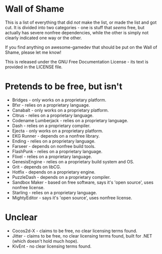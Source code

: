 # Wall of Shame #

This is a list of everything that did *not* make the list, or made the list and got cut. It is divided into two categories - one is stuff that *seems* free, but actually has severe nonfree dependencies, while the other is simply not clearly indicated one way or the other.

If you find anything on awesome-gamedev that should be put on the Wall of Shame, please let me know!

This is released under the GNU Free Documentation License - its text is provided in the LICENSE file.

Pretends to be free, but isn't
==============================

* Bridges - only works on a proprietary platform.
* Bfxr - relies on a proprietary language.
* Canabalt - only works on a proprietary platform.
* Citrus - relies on a proprietary language.
* Codename Lumberjack - relies on a proprietary language.
* Dash - relies on a proprietary compiler.
* Ejecta - only works on a proprietary platform.
* EKG Runner - depends on a nonfree library.
* Ending - relies on a proprietary language.
* Farseer - depends on nonfree build tools.
* FlashPunk - relies on a proprietary language.
* Flixel - relies on a proprietary language.
* GenesisEngine - relies on a proprietary build system and OS.
* Grit - depends on libCG.
* Hotfix - depends on a proprietary engine.
* PuzzleDash - depends on a proprietary compiler.
* Sandbox Maker - based on free software, says it's 'open source', uses nonfree license.
* Starling - relies on a proprietary language.
* MightyEditor - says it's 'open source', uses nonfree license.

Unclear
=======

* Cocos2d-X - claims to be free, no clear licensing terms found.
* Jitter - claims to be free, no clear licensing terms found, built for .NET (which doesn't hold much hope).
* KivEnt - no clear licensing terms found.
